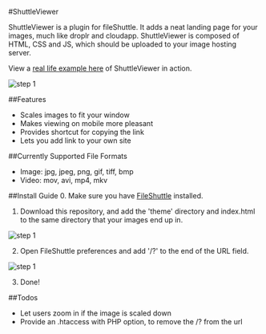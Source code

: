 #ShuttleViewer

ShuttleViewer is a plugin for fileShuttle. It adds a neat landing page for your images, much like droplr and cloudapp. ShuttleViewer is composed of HTML, CSS and JS, which should be uploaded to your image hosting server.

View a [real life example here](http://sht.tl/iKLtFX) of ShuttleViewer in action.

![step 1](https://raw.githubusercontent.com/vephinx/ShuttleViewer/master/example.png)

##Features
- Scales images to fit your window
- Makes viewing on mobile more pleasant
- Provides shortcut for copying the link
- Lets you add link to your own site

##Currently Supported File Formats
- Image: jpg, jpeg, png, gif, tiff, bmp
- Video: mov, avi, mp4, mkv

##Install Guide
0. Make sure you have [FileShuttle](http://fileshuttle.io/) installed.

1. Download this repository, and add the 'theme' directory and index.html to the same directory that your images end up in.

![step 1](https://raw.githubusercontent.com/vephinx/ShuttleViewer/master/step1.png)

2. Open FileShuttle preferences and add '/?' to the end of the URL field.

![step 1](https://raw.githubusercontent.com/vephinx/ShuttleViewer/master/step2.png)

3. Done!

##Todos
- Let users zoom in if the image is scaled down
- Provide an .htaccess with PHP option, to remove the /? from the url
